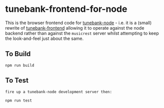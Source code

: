 tunebank-frontend-for-node
==========================


This is the browser frontend code for [tunebank-node](https://github.com/newlandsvalley/tunebank-node) - i.e. it is a (small) rewrite of [tunebank-frontend](https://github.com/newlandsvalley/tunebank-frontend) allowing it to operate against the node backend rather than against the `musicrest` server whilst attempting to keep the look-and-feel just about the same.

To Build
--------

    npm run build

To Test
-------

    fire up a tunebank-node development server then:

    npm run test


